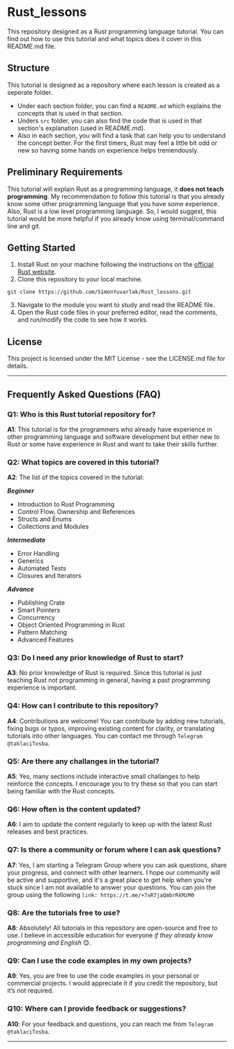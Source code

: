 ﻿# Rust_lessons

This repository designed as a Rust programming language tutorial.
You can find out how to use this tutorial and what topics does it cover in this README.md file.

## Structure

This tutorial is designed as a repository where each lesson is created as a seperate folder.

- Under each section folder, you can find a `README.md` which explains the concepts that is used in that section.
- Unders `src` folder, you can also find the code that is used in that section's explanation (used in README.md).
- Also in each section, you will find a task that can help you to understand the concept better. For the first timers, Rust may feel a little bit odd or new so having some hands on experience helps tremendously.

## Preliminary Requirements

This tutorial will explain Rust as a programming language, it **does not teach programming**.
My recommendation to follow this tutorial is that you already know some other programming language that you have some experience.
Also, Rust is a low level programming language. So, I would suggest, this tutorial would be more helpful if you already know using terminal/command line and git.

## Getting Started

1. Install Rust on your machine following the instructions on the [official Rust website](https://www.rust-lang.org/tools/install).
2. Clone this repository to your local machine.

```
git clone https://github.com/SimonYuvarlak/Rust_lessons.git
```

3. Navigate to the module you want to study and read the README file.
4. Open the Rust code files in your preferred editor, read the comments, and run/modify the code to see how it works.

## License

This project is licensed under the MIT License - see the LICENSE.md file for details.

---

## Frequently Asked Questions (FAQ)

### Q1: Who is this Rust tutorial repository for?

**A1**: This tutorial is for the programmers who already have experience in other programming language and software development but either new to Rust or some have experience in Rust and want to take their skills further.

### Q2: What topics are covered in this tutorial?

**A2**: The list of the topics covered in the tutorial:

**_Beginner_**

- Introduction to Rust Programming
- Control Flow, Ownership and References
- Structs and Enums
- Collections and Modules

**_Intermediate_**

- Error Handling
- Generics
- Automated Tests
- Closures and Iterators

**_Advance_**

- Publishing Crate
- Smart Pointers
- Concurrency
- Object Oriented Programming in Rust
- Pattern Matching
- Advanced Features

### Q3: Do I need any prior knowledge of Rust to start?

**A3**: No prior knowledge of Rust is required. Since this tutorial is just teaching Rust not programming in general, having a past programming experience is important.

### Q4: How can I contribute to this repository?

**A4**: Contributions are welcome! You can contribute by adding new tutorials, fixing bugs or typos, improving existing content for clarity, or translating tutorials into other languages. You can contact me through `Telegram @taklaciTosba`.

### Q5: Are there any challanges in the tutorial?

**A5**: Yes, many sections include interactive small challanges to help reinforce the concepts. I encourage you to try these so that you can start being familiar with the Rust concepts.

### Q6: How often is the content updated?

**A6**: I aim to update the content regularly to keep up with the latest Rust releases and best practices.

### Q7: Is there a community or forum where I can ask questions?

**A7**: Yes, I am starting a Telegram Group where you can ask questions, share your progress, and connect with other learners. I hope our community will be active and supportive, and it's a great place to get help when you're stuck since I am not available to answer your questions. You can join the group using the following `link: https://t.me/+7xR7jaQmbrRkMzM0`

### Q8: Are the tutorials free to use?

**A8**: Absolutely! All tutorials in this repository are open-source and free to use. I believe in accessible education for everyone _if they already know programming and English_ 😊.

### Q9: Can I use the code examples in my own projects?

**A9**: Yes, you are free to use the code examples in your personal or commercial projects. I would appreciate it if you credit the repository, but it’s not required.

### Q10: Where can I provide feedback or suggestions?

**A10**: For your feedback and questions, you can reach me from `Telegram @taklaciTosba`.

---
